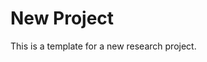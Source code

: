 
<!-- README.md is generated from README.Rmd. Please edit that file -->

# New Project

<!-- badges: start -->

<!-- badges: end -->

This is a template for a new research project.
